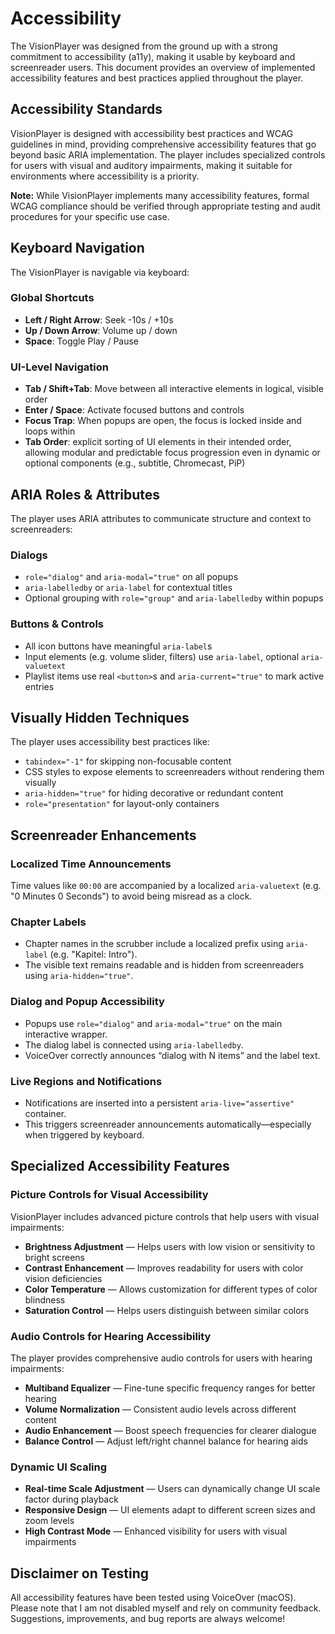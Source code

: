# Accessibility

The VisionPlayer was designed from the ground up with a strong commitment to accessibility (a11y), making it usable by keyboard and screenreader users. This document provides an overview of implemented accessibility features and best practices applied throughout the player.

## Accessibility Standards

VisionPlayer is designed with accessibility best practices and WCAG guidelines in mind, providing comprehensive accessibility features that go beyond basic ARIA implementation. The player includes specialized controls for users with visual and auditory impairments, making it suitable for environments where accessibility is a priority.

**Note:** While VisionPlayer implements many accessibility features, formal WCAG compliance should be verified through appropriate testing and audit procedures for your specific use case.

## Keyboard Navigation

The VisionPlayer is navigable via keyboard:

### Global Shortcuts

- **Left / Right Arrow**: Seek -10s / +10s
- **Up / Down Arrow**: Volume up / down
- **Space**: Toggle Play / Pause

### UI-Level Navigation

- **Tab / Shift+Tab**: Move between all interactive elements in logical, visible order
- **Enter / Space**: Activate focused buttons and controls
- **Focus Trap**: When popups are open, the focus is locked inside and loops within
- **Tab Order**: explicit sorting of UI elements in their intended order, allowing modular and predictable focus progression even in dynamic or optional components (e.g., subtitle, Chromecast, PiP)

## ARIA Roles & Attributes

The player uses ARIA attributes to communicate structure and context to screenreaders:

### Dialogs

- `role="dialog"` and `aria-modal="true"` on all popups
- `aria-labelledby` or `aria-label` for contextual titles
- Optional grouping with `role="group"` and `aria-labelledby` within popups

### Buttons & Controls

- All icon buttons have meaningful `aria-label`s
- Input elements (e.g. volume slider, filters) use `aria-label`, optional `aria-valuetext`
- Playlist items use real `<button>`s and `aria-current="true"` to mark active entries

## Visually Hidden Techniques

The player uses accessibility best practices like:

- `tabindex="-1"` for skipping non-focusable content
- CSS styles to expose elements to screenreaders without rendering them visually
- `aria-hidden="true"` for hiding decorative or redundant content
- `role="presentation"` for layout-only containers

## Screenreader Enhancements

### Localized Time Announcements

Time values like `00:00` are accompanied by a localized `aria-valuetext` (e.g. "0 Minutes 0 Seconds") to avoid being misread as a clock.

### Chapter Labels

- Chapter names in the scrubber include a localized prefix using `aria-label` (e.g. "Kapitel: Intro").
- The visible text remains readable and is hidden from screenreaders using `aria-hidden="true"`.

### Dialog and Popup Accessibility

- Popups use `role="dialog"` and `aria-modal="true"` on the main interactive wrapper.
- The dialog label is connected using `aria-labelledby`.
- VoiceOver correctly announces “dialog with N items” and the label text.

### Live Regions and Notifications

- Notifications are inserted into a persistent `aria-live="assertive"` container.
- This triggers screenreader announcements automatically—especially when triggered by keyboard.

## Specialized Accessibility Features

### Picture Controls for Visual Accessibility

VisionPlayer includes advanced picture controls that help users with visual impairments:

- **Brightness Adjustment** — Helps users with low vision or sensitivity to bright screens
- **Contrast Enhancement** — Improves readability for users with color vision deficiencies
- **Color Temperature** — Allows customization for different types of color blindness
- **Saturation Control** — Helps users distinguish between similar colors

### Audio Controls for Hearing Accessibility

The player provides comprehensive audio controls for users with hearing impairments:

- **Multiband Equalizer** — Fine-tune specific frequency ranges for better hearing
- **Volume Normalization** — Consistent audio levels across different content
- **Audio Enhancement** — Boost speech frequencies for clearer dialogue
- **Balance Control** — Adjust left/right channel balance for hearing aids

### Dynamic UI Scaling

- **Real-time Scale Adjustment** — Users can dynamically change UI scale factor during playback
- **Responsive Design** — UI elements adapt to different screen sizes and zoom levels
- **High Contrast Mode** — Enhanced visibility for users with visual impairments

## Disclaimer on Testing

All accessibility features have been tested using VoiceOver (macOS).
Please note that I am not disabled myself and rely on community feedback.
Suggestions, improvements, and bug reports are always welcome!
